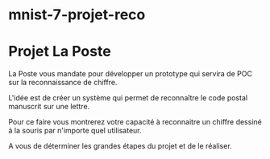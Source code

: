 # mnist-7-projet-reco

# Projet La Poste

La Poste vous mandate pour développer un prototype qui servira de POC sur la reconnaissance de chiffre.

L'idée est de créer un système qui permet de reconnaître le code postal manuscrit sur une lettre.

Pour ce faire vous montrerez votre capacité à reconnaitre un chiffre dessiné à la souris par n'importe quel utilisateur. 


A vous de déterminer les grandes étapes du projet et de le réaliser.

